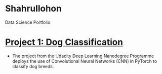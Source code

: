 # Shahrullohon
Data Science Portfolio


# [Project 1: Dog Classification](https://github.com/Shahrullo/Dog-Classification)
* The project from the Udacity Deep Learning Nanodegree Programme deploys the use of Convolutional Neural Networks (CNN) in PyTorch to classify dog breeds.
